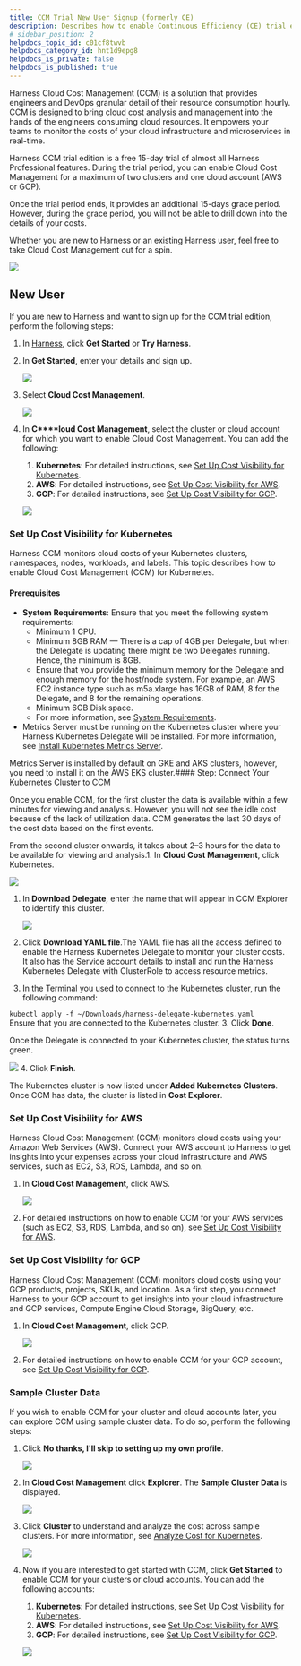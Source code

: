 ```yaml
---
title: CCM Trial New User Signup (formerly CE)
description: Describes how to enable Continuous Efficiency (CE) trial edition for Kubernetes, Amazon Web Services (AWS), and Google Cloud Platform (GCP).
# sidebar_position: 2
helpdocs_topic_id: c01cf8twvb
helpdocs_category_id: hnt1d9epg8
helpdocs_is_private: false
helpdocs_is_published: true
---
```


Harness Cloud Cost Management (CCM) is a solution that provides engineers and DevOps granular detail of their resource consumption hourly. CCM is designed to bring cloud cost analysis and management into the hands of the engineers consuming cloud resources. It empowers your teams to monitor the costs of your cloud infrastructure and microservices in real-time.

Harness CCM trial edition is a free 15-day trial of almost all Harness Professional features. During the trial period, you can enable Cloud Cost Management for a maximum of two clusters and one cloud account (AWS or GCP).

Once the trial period ends, it provides an additional 15-days grace period. However, during the grace period, you will not be able to drill down into the details of your costs.

Whether you are new to Harness or an existing Harness user, feel free to take Cloud Cost Management out for a spin.

![](./static/setup-ce-harness-editions-12.png)


## New User

If you are new to Harness and want to sign up for the CCM trial edition, perform the following steps:

1. In [Harness](https://harness.io/), click **Get Started** or **Try Harness**.
2. In **Get Started**, enter your details and sign up.
   
     ![](./static/setup-ce-harness-editions-13.png)
3. Select **Cloud Cost Management**.
   
     ![](./static/setup-ce-harness-editions-14.png)
4. In **C****loud Cost Management**, select the cluster or cloud account for which you want to enable Cloud Cost Management. You can add the following:
	1. **Kubernetes**: For detailed instructions, see [Set Up Cost Visibility for Kubernetes](/docs/first-gen/cloud-cost-management/setup-cost-visibility/enable-continuous-efficiency-for-kubernetes.md).
	2. **AWS**: For detailed instructions, see [Set Up Cost Visibility for AWS](/docs/first-gen/cloud-cost-management/setup-cost-visibility/enable-continuous-efficiency-for-aws.md).
	3. **GCP**: For detailed instructions, see [Set Up Cost Visibility for GCP](/docs/first-gen/cloud-cost-management/setup-cost-visibility/enable-cloud-efficiency-for-google-cloud-platform-gcp.md).
   
     ![](./static/setup-ce-harness-editions-15.png)

### Set Up Cost Visibility for Kubernetes

Harness CCM monitors cloud costs of your Kubernetes clusters, namespaces, nodes, workloads, and labels. This topic describes how to enable Cloud Cost Management (CCM) for Kubernetes.

#### Prerequisites

* **System Requirements**: Ensure that you meet the following system requirements:
	+ ​Minimum 1 CPU.
	+ Minimum 8GB RAM — There is a cap of 4GB per Delegate, but when the Delegate is updating there might be two Delegates running. Hence, the minimum is 8GB.
	+ Ensure that you provide the minimum memory for the Delegate and enough memory for the host/node system. For example, an AWS EC2 instance type such as m5a.xlarge has 16GB of RAM, 8 for the Delegate, and 8 for the remaining operations.
	+ Minimum 6GB Disk space.
	+ For more information, see [System Requirements](https://docs.harness.io/article/lwynqsgxt9-delegate-requirements-and-limitations#system_requirements).
* Metrics Server must be running on the Kubernetes cluster where your Harness Kubernetes Delegate will be installed. For more information, see [Install Kubernetes Metrics Server](/docs/first-gen/cloud-cost-management/setup-cost-visibility/enable-continuous-efficiency-for-kubernetes.md).

Metrics Server is installed by default on GKE and AKS clusters, however, you need to install it on the AWS EKS cluster.#### Step: Connect Your Kubernetes Cluster to CCM

Once you enable CCM, for the first cluster the data is available within a few minutes for viewing and analysis. However, you will not see the idle cost because of the lack of utilization data. CCM generates the last 30 days of the cost data based on the first events.  
  
From the second cluster onwards, it takes about 2–3 hours for the data to be available for viewing and analysis.1. In **Cloud Cost Management**, click Kubernetes.

  ![](./static/setup-ce-harness-editions-16.png)
1. In **Download Delegate**, enter the name that will appear in CCM Explorer to identify this cluster.
   
     ![](./static/setup-ce-harness-editions-17.png)

2. Click **Download YAML file**.The YAML file has all the access defined to enable the Harness Kubernetes Delegate to monitor your cluster costs. It also has the Service account details to install and run the Harness Kubernetes Delegate with ClusterRole to access resource metrics.
3. In the Terminal you used to connect to the Kubernetes cluster, run the following command:  
  
`kubectl apply -f ~/Downloads/harness-delegate-kubernetes.yaml`  
Ensure that you are connected to the Kubernetes cluster.
3. Click **Done**.  
  
Once the Delegate is connected to your Kubernetes cluster, the status turns green.

  ![](./static/setup-ce-harness-editions-18.png)
4. Click **Finish**.  
  
The Kubernetes cluster is now listed under **Added Kubernetes Clusters**. Once CCM has data, the cluster is listed in **Cost Explorer**.

### Set Up Cost Visibility for AWS

Harness Cloud Cost Management (CCM) monitors cloud costs using your Amazon Web Services (AWS). Connect your AWS account to Harness to get insights into your expenses across your cloud infrastructure and AWS services, such as EC2, S3, RDS, Lambda, and so on.

1. In **Cloud Cost Management**, click AWS.
   
     ![](./static/setup-ce-harness-editions-19.png)
2. For detailed instructions on how to enable CCM for your AWS services (such as EC2, S3, RDS, Lambda, and so on), see [Set Up Cost Visibility for AWS](/docs/first-gen/cloud-cost-management/setup-cost-visibility/enable-continuous-efficiency-for-aws.md).

### Set Up Cost Visibility for GCP

Harness Cloud Cost Management (CCM) monitors cloud costs using your GCP products, projects, SKUs, and location. As a first step, you connect Harness to your GCP account to get insights into your cloud infrastructure and GCP services, Compute Engine Cloud Storage, BigQuery, etc. 

1. In **Cloud Cost Management**, click GCP.
   
     ![](./static/setup-ce-harness-editions-20.png)
2. For detailed instructions on how to enable CCM for your GCP account, see [Set Up Cost Visibility for GCP](/docs/first-gen/cloud-cost-management/setup-cost-visibility/enable-cloud-efficiency-for-google-cloud-platform-gcp.md).

### Sample Cluster Data

If you wish to enable CCM for your cluster and cloud accounts later, you can explore CCM using sample cluster data. To do so, perform the following steps:

1. Click **No thanks, I'll skip to setting up my own profile**.
   
     ![](./static/setup-ce-harness-editions-21.png)
2. In **Cloud Cost Management** click **Explorer**. The **Sample Cluster Data** is displayed.
   
     ![](./static/setup-ce-harness-editions-22.png)
3. Click **Cluster** to understand and analyze the cost across sample clusters. For more information, see [Analyze Cost for Kubernetes](/docs/first-gen/cloud-cost-management/root-cost-analysis/analyze-cost-trends-across-clusters.md).
   
     ![](./static/setup-ce-harness-editions-23.png)
4. Now if you are interested to get started with CCM, click **Get Started** to enable CCM for your clusters or cloud accounts. You can add the following accounts:
	1. **Kubernetes**: For detailed instructions, see [Set Up Cost Visibility for Kubernetes](/docs/first-gen/cloud-cost-management/setup-cost-visibility/enable-continuous-efficiency-for-kubernetes.md).
	2. **AWS**: For detailed instructions, see [Set Up Cost Visibility for AWS](/docs/first-gen/cloud-cost-management/setup-cost-visibility/enable-continuous-efficiency-for-aws.md).
	3. **GCP**: For detailed instructions, see [Set Up Cost Visibility for GCP](/docs/first-gen/cloud-cost-management/setup-cost-visibility/enable-cloud-efficiency-for-google-cloud-platform-gcp.md).
   
     ![](./static/setup-ce-harness-editions-24.png)


